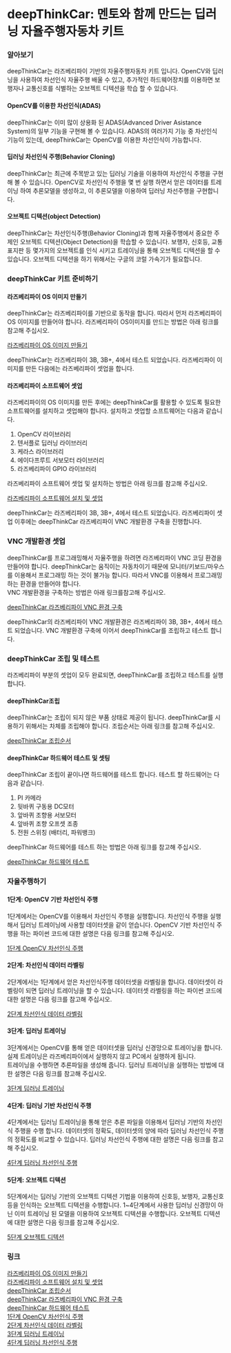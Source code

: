 
# deepThinkCar: 멘토와 함께 만드는 딥러닝 자율주행자동차 키트  

###  알아보기 
deepThinkCar는 라즈베리파이 기반의 자율주행자동차 키트 입니다. OpenCV와 딥러닝을 사용하여 차선인식 자율주행 배울 수 있고, 추가적인 하드웨어장치를 이용하면 보행자나 교통신호를 식별하는 오브젝트 디텍션을 학습 할 수 있습니다.  
#### OpenCV를 이용한 차선인식(ADAS)
deepThinkCar는 이미 많이 상용화 된 ADAS(Advanced Driver Asistance System)의 일부 기능을 구현해 볼 수 있습니다. ADAS의 여러가지 기능 중 차선인식 기능이 있는데, deepThinkCar는 OpenCV를 이용한 차선인식이 가능합니다. 
#### 딥러닝 차선인식 주행(Behavior Cloning)
deepThinkCar는 최근에 주목받고 있는 딥러닝 기술을 이용하여 차선인식 주행을 구현해 볼 수 있습니다. OpenCV로 차선인식 주행을 몇 번 실행 하면서 얻은 데이터를 트레이닝 하여 추론모델을 생성하고, 이 추론모델을 이용하여 딥러닝 차선주행을 구현합니다.
#### 오브젝트 디텍션(object Detection)
deepThinkCar는 차선인식주행(Behavior Cloning)과 함께 자율주행에서 중요한 주제인 오브젝트 디텍션(Object Detection)을 학습할 수 있습니다. 보행자, 신호등, 교통표지판 등 몇가지의 오브젝트를 인식 시키고 트레이닝을 통해 오브젝트 디텍션을 할 수 있습니다. 오브젝트 디텍션을 하기 위해서는 구글의 코럴 가속기가 필요합니다. 



### deepThinkCar 키트 준비하기 

#### 라즈베리파이 OS 이미지 만들기 
deepThinkCar는 라즈베리파이를 기반으로 동작을 합니다. 따라서 먼저 라즈베리파이 OS 이미지를 만들어야 합니다. 라즈베리파이 OS이미지를 만드는 방법은 아래 링크를 참고해 주십시오.  
    
[라즈베리파이 OS 이미지 만들기](https://cobit-git.github.io/deepThinkCar_doc/os)   
    
deepThinkCar는 라즈베리파이 3B, 3B+, 4에서 테스트 되었습니다. 라즈베리파이 이미지를 만든 다음에는 라즈베리파이 셋업을 합니다.
   
#### 라즈베리파이 소프트웨어 셋업 
라즈베리파이의 OS 이미지를 만든 후에는 deepThinkCar를 활용할 수 있도록 필요한 소프트웨어를 설치하고 셋업해야 합니다. 설치하고 셋업할 소프트웨어는 다음과 같습니다. 
1. OpenCV 라이브러리 
2. 텐서플로 딥러닝 라이브러리 
3. 케라스 라이브러리 
4. 에이다프루트 서보모터 라이브러리 
5. 라즈베리파이 GPIO 라이브러리

라즈베리파이 소프트웨어 셋업 및 설치하는 방법은 아래 링크를 참고해 주십시오. 

[라즈베리파이 소프트웨어 설치 및 셋업](https://cobit-git.github.io/deepThinkCar_doc/setup)

deepThinkCar는 라즈베리파이 3B, 3B+, 4에서 테스트 되었습니다. 라즈베리파이 셋업 이후에는 deepThinkCar 라즈베리파이 VNC 개발환경 구축을 진행합니다. 

### VNC 개발환경 셋업
deepThinkCar를 프로그래밍해서 자율주행을 하려면 라즈베리파이 VNC 코딩 환경을 만들어야 합니다. deepThinkCar는 움직이는 자동차이기 때문에 모니터/키보드/마우스를 이용해서 프로그래밍 하는 것이 불가능 합니다. 따라서 VNC를 이용해서 프로그래밍 하는 환경을 만들어야 합니다.    
VNC 개발환경을 구축하는 방법은 아래 링크를참고해 주십시오.    

[deepThinkCar 라즈베리파이 VNC 환경 구축](https://cobit-git.github.io/deepThinkCar_doc/vnc)

deepThinkCar의 라즈베리파이 VNC 개발환경은 라즈베리파이 3B, 3B+, 4에서 테스트 되었습니다. VNC 개발환경 구축에 이어서 deepThinkCar를 조립하고 테스트 합니다. 

### deepThinkCar 조립 및 테스트 
라즈베리파이 부분의 셋업이 모두 완료되면, deepThinkCar를 조립하고 테스트를 실행합니다. 

#### deepThinkCar조립
deepThinkCar는 조립이 되지 않은 부품 상태로 제공이 됩니다. deepThinkCar를 시용하기 위해서는 차체를 조립해야 합니다. 조립순서는 아래 링크를 참고해 주십시오. 

[deepThinkCar 조립순서](https://cobit-git.github.io/deepThinkCar_doc/assembly) 

#### deepThinkCar 하드웨어 테스트 및 셋팅
deepThinkCar 조립이 끝이나면 하드웨어를 테스트 합니다. 테스트 할 하드웨어는 다음과 같습니다. 
1. PI 카메라 
2. 뒷바퀴 구동용 DC모터 
3. 앞바퀴 조향용 서보모터 
4. 앞바퀴 조향 오프셋 조종
5. 전원 스위칭 (배터리, 파워뱅크)

deepThinkCar 하드웨어를 테스트 하는 방법은 아래 링크를 참고해 주십시오. 

[deepThinkCar 하드웨어 테스트](https://cobit-git.github.io/deepThinkCar_doc/hardware)

### 자율주행하기 
#### 1단계: OpenCV 기반 차선인식 주행
1단계에서는 OpenCV를 이용해서 차선인식 주행을 실행합니다. 차선인식 주행을 실행해서 딥러닝 트레이닝에 사용할 데이터셋을 같이 얻습니다. 
OpenCV 기반 차선인식 주행을 하는 파이썬 코드에 대한 설명은 다음 링크를 참고해 주십시오. 

[1단계 OpenCV 차선인식 주행](https://cobit-git.github.io/deepThinkCar_doc/step_1)

#### 2단계: 차선인식 데이터 라벨링 
2단계에서는 1단계에서 얻은 차선인식주행 데이터셋을 라벨링을 합니다. 데이터셋이 라벨링이 되면 딥러닝 트레이닝을 할 수 있습니다. 
데이터셋 라벨링을 하는 파이썬 코드에 대한 설명은 다음 링크를 참고해 주십시오. 

[2단계 차선인식 데이터 라벨링](https://cobit-git.github.io/deepThinkCar_doc/step_2)

#### 3단계: 딥러닝 트레이닝 
3단계에서는 OpenCV를 통해 얻은 데이터셋을 딥러닝 신경망으로 트레이닝을 합니다. 실제 트레이닝은 라즈베리파이에서 실행하지 않고 PC에서 실행하게 됩니다.   
트레이닝을 수행하면 추론파일을 생성해 줍니다. 딥러닝 트레이닝을 실행하는 방법에 대한 설명은 다음 링크를 참고해 주십시오. 

[3단계 딥러닝 트레이닝](https://cobit-git.github.io/deepThinkCar_doc/step_3)

#### 4단계: 딥러닝 기반 차선인식 주행 
4단계에서는 딥러닝 트레이닝을 통해 얻은 추론 파일을 이용해서 딥러닝 기반의 차선인식 주행을 수행 합니다. 
데이터셋의 정확도, 데이터셋의 양에 따라 딥러닝 차선인식 주행의 정확도를 비교할 수 있습니다. 
딥러닝 차선인식 주행에 대한 설명은 다음 링크를 참고해 주십시오.

[4단계 딥러닝 차선인식 주행](https://cobit-git.github.io/deepThinkCar_doc/step_4)

#### 5단계: 오브젝트 디텍션
5단계에서는 딥러닝 기반의 오브젝트 디텍션 기법을 이용하여 신호등, 보행자, 교통신호 등을 인식하는 오브젝트 디텍션을 수행합니다. 
1~4단계에서 사용한 딥러닝 신경망이 아닌 이미 트레이닝 된 모델을 이용하여 오브젝트 디텍션을 수행합니다. 
오브젝트 디텍션에 대한 설명은 다음 링크를 참고해 주십시오. 

[5단계 오브젝트 디텍션](https://cobit-git.github.io/deepThinkCar_doc/step_5)   

### 링크
[라즈베리파이 OS 이미지 만들기](https://cobit-git.github.io/deepThinkCar_doc/os)      
[라즈베리파이 소프트웨어 설치 및 셋업](https://cobit-git.github.io/deepThinkCar_doc/setup)     
[deepThinkCar 조립순서](https://cobit-git.github.io/deepThinkCar_doc/assembly)     
[deepThinkCar 라즈베리파이 VNC 환경 구축](https://cobit-git.github.io/deepThinkCar_doc/vnc)     
[deepThinkCar 하드웨어 테스트](https://cobit-git.github.io/deepThinkCar_doc/hardware)     
[1단계 OpenCV 차선인식 주행](https://cobit-git.github.io/deepThinkCar_doc/step_1)        
[2단계 차선인식 데이터 라벨링](https://cobit-git.github.io/deepThinkCar_doc/step_2)      
[3단계 딥러닝 트레이닝](https://cobit-git.github.io/deepThinkCar_doc/step_3)     
[4단계 딥러닝 차선인식 주행](https://cobit-git.github.io/deepThinkCar_doc/step_4)        


